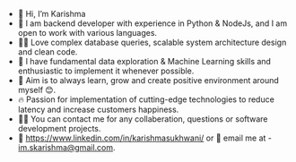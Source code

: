 - 👋 Hi, I’m Karishma
- 👀 I am backend developer with experience in Python & NodeJs, and I am open to work with various languages.
- 🫶🏻 Love complex database queries, scalable system architecture design and clean code.
- 🌱 I have fundamental data exploration & Machine Learning skills and enthusiastic to implement it whenever possible.
- 🎯 Aim is to always learn, grow and create positive environment around myself 😊.
- 🔥 Passion for implementation of cutting-edge technologies to reduce latency and increase customers happiness.
- 👩‍💻 You can contact me for any collaberation, questions or software development projects.
- 👩 https://www.linkedin.com/in/karishmasukhwani/ or 📧 email me at - im.skarishma@gmail.com.

<!---
Karishma0210/Karishma0210 is a ✨ special ✨ repository because its `README.md` (this file) appears on your GitHub profile.
You can click the Preview link to take a look at your changes.
--->
